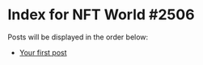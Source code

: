 # Index for NFT World #2506
Posts will be displayed in the order below:

- [Your first post](./001-first.md)


